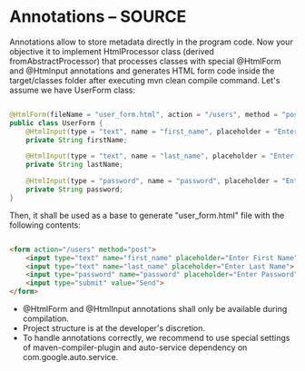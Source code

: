 # Annotations – SOURCE

Annotations allow to store metadata directly in the program code. Now your objective it to implement HtmlProcessor
class (derived fromAbstractProcessor) that processes classes with special @HtmlForm and @Htmlnput annotations and
generates HTML form code inside the target/classes folder after executing mvn clean compile command. Let's assume we
have UserForm class:

```java

@HtmlForm(fileName = "user_form.html", action = "/users", method = "post")
public class UserForm {
    @HtmlInput(type = "text", name = "first_name", placeholder = "Enter First Name")
    private String firstName;

    @HtmlInput(type = "text", name = "last_name", placeholder = "Enter Last Name")
    private String lastName;

    @HtmlInput(type = "password", name = "password", placeholder = "Enter Password")
    private String password;
}
```

Then, it shall be used as a base to generate "user_form.html" file with the following contents:

```HTML

<form action="/users" method="post">
    <input type="text" name="first_name" placeholder="Enter First Name">
    <input type="text" name="last_name" placeholder="Enter Last Name">
    <input type="password" name="password" placeholder="Enter Password">
    <input type="submit" value="Send">
</form>
```

- @HtmlForm and @HtmlInput annotations shall only be available during compilation.
- Project structure is at the developer's discretion.
- To handle annotations correctly, we recommend to use special settings of maven-compiler-plugin and auto-service
  dependency on com.google.auto.service.
